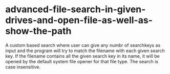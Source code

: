 # advanced-file-search-in-given-drives-and-open-file-as-well-as-show-the-path

A custom based search where user can give any numbr of searchkeys as input and the program will try to match the filename with each given search key. If the filename contains all the given search key in its name, it will be opened by the default system file opener for that file type. The search is case insensitive.

